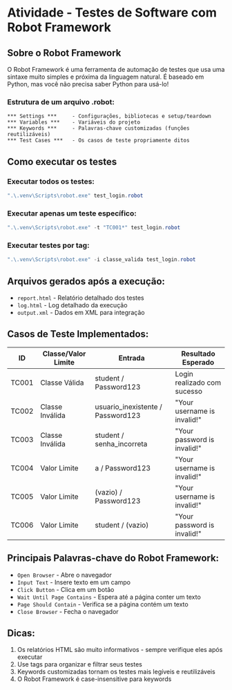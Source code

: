 # Atividade - Testes de Software com Robot Framework

## Sobre o Robot Framework

O Robot Framework é uma ferramenta de automação de testes que usa uma sintaxe muito simples e próxima da linguagem natural. É baseado em Python, mas você não precisa saber Python para usá-lo!

### Estrutura de um arquivo .robot:

```
*** Settings ***     - Configurações, bibliotecas e setup/teardown
*** Variables ***    - Variáveis do projeto
*** Keywords ***     - Palavras-chave customizadas (funções reutilizáveis)
*** Test Cases ***   - Os casos de teste propriamente ditos
```

## Como executar os testes

### Executar todos os testes:
```powershell
".\.venv\Scripts\robot.exe" test_login.robot
```

### Executar apenas um teste específico:
```powershell
".\.venv\Scripts\robot.exe" -t "TC001*" test_login.robot
```

### Executar testes por tag:
```powershell
".\.venv\Scripts\robot.exe" -i classe_valida test_login.robot
```

## Arquivos gerados após a execução:

- `report.html` - Relatório detalhado dos testes
- `log.html` - Log detalhado da execução
- `output.xml` - Dados em XML para integração

## Casos de Teste Implementados:

| ID | Classe/Valor Limite | Entrada | Resultado Esperado |
|---|---|---|---|
| TC001 | Classe Válida | student / Password123 | Login realizado com sucesso |
| TC002 | Classe Inválida | usuario_inexistente / Password123 | "Your username is invalid!" |
| TC003 | Classe Inválida | student / senha_incorreta | "Your password is invalid!" |
| TC004 | Valor Limite | a / Password123 | "Your username is invalid!" |
| TC005 | Valor Limite | (vazio) / Password123 | "Your username is invalid!" |
| TC006 | Valor Limite | student / (vazio) | "Your password is invalid!" |

## Principais Palavras-chave do Robot Framework:

- `Open Browser` - Abre o navegador
- `Input Text` - Insere texto em um campo
- `Click Button` - Clica em um botão
- `Wait Until Page Contains` - Espera até a página conter um texto
- `Page Should Contain` - Verifica se a página contém um texto
- `Close Browser` - Fecha o navegador

## Dicas:

1. Os relatórios HTML são muito informativos - sempre verifique eles após executar
2. Use tags para organizar e filtrar seus testes
3. Keywords customizadas tornam os testes mais legíveis e reutilizáveis
4. O Robot Framework é case-insensitive para keywords